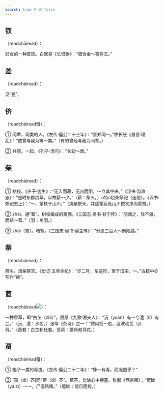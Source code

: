 ```yaml
---
search: true # 或 false
---
```


## 钗

（readchāiread）：

妇女的一种首饰。白居易《长恨歌》：“钿合金～寄将去。”

## 差

（readchāiread）：

见“[差](./cha#差)”。

## 侪

（readcháiread儕）：

➀ 同辈，同类的人。《左传·僖公二十三年》：“晋郑同～。”仲长统《昌言·理乱》：“或曾与我为等～矣。”（有的曾经与我为同辈。）

➁ 共同，一起。《列子·汤问》：“长幼～居。”

## 柴

（readcháiread）：

➀ 枯枝。《庄子·达生》：“无入而藏，无出而阳，～立其中央。”《汉书·沟洫志》：“是时东郡烧草，以故薪～少。”（薪：柴火。）o特o烧柴祭祀（迷信）。《汉书·郊祀志上》：“～，望秩于山川。”（烧柴祭天，并遥望远处山川按次序而奠祭。）

➁ zhài。通“寨”。树枝编成的篱栅。《三国志·吴书·甘宁传》：“羽闻之，住不渡，而结～营。”（羽：关羽。）

➂ zhài（寨）。堵塞。《三国志·吴书·吴主传》：“分遣三百人～断险路。”

## 祡

（readcháiread）：

祭名。烧柴祭天。《史记·五帝本纪》：“岁二月，东巡狩，至于岱宗，～。”古籍中亦写作“柴”。

## 茝

（readchǎiread![](https://data.hanyuguoxue.com/zi/evolution/29/33565/5.png)）：

一种香草，即“白芷（zhǐ）”。屈原《九歌·湘夫人》：“沅（yuán）有～兮澧（lǐ）有兰。”（沅、澧：水名。）张华《杂诗》之一：“微风摇～若，层波动芰（jì）荷。”（茝若：白芷和杜若。芰荷：菱角和荷花。）

## 虿

（readchàiread蠆）：

➀ 蝎子一类的毒虫。《左传·僖公二十二年》：“蜂～有毒，而况国乎？”

➁ [虿（dì）芥]同“蔕（dì）芥”。草芥，比喻心中梗塞。张衡《西京赋》：“睚眦（yá zì）～～，尸僵路隅。”（睚眦：怒目而视。）